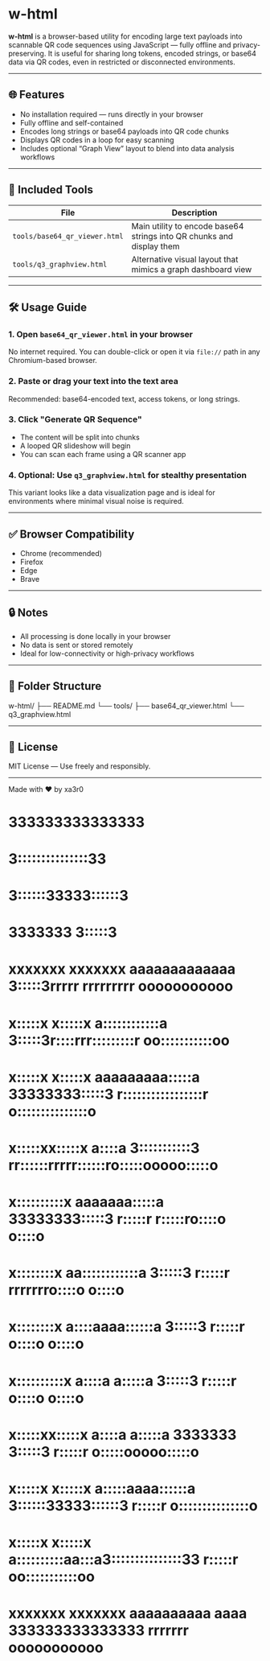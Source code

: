 # w-html

**w-html** is a browser-based utility for encoding large text payloads into scannable QR code sequences using JavaScript — fully offline and privacy-preserving. It is useful for sharing long tokens, encoded strings, or base64 data via QR codes, even in restricted or disconnected environments.

---

## 🌐 Features

- No installation required — runs directly in your browser
- Fully offline and self-contained
- Encodes long strings or base64 payloads into QR code chunks
- Displays QR codes in a loop for easy scanning
- Includes optional “Graph View” layout to blend into data analysis workflows

---

## 🧩 Included Tools

| File | Description |
|------|-------------|
| `tools/base64_qr_viewer.html` | Main utility to encode base64 strings into QR chunks and display them |
| `tools/q3_graphview.html`     | Alternative visual layout that mimics a graph dashboard view |

---

## 🛠 Usage Guide

### 1. Open `base64_qr_viewer.html` in your browser

No internet required. You can double-click or open it via `file://` path in any Chromium-based browser.

### 2. Paste or drag your text into the text area

Recommended: base64-encoded text, access tokens, or long strings.

### 3. Click **"Generate QR Sequence"**

- The content will be split into chunks
- A looped QR slideshow will begin
- You can scan each frame using a QR scanner app

### 4. Optional: Use `q3_graphview.html` for stealthy presentation

This variant looks like a data visualization page and is ideal for environments where minimal visual noise is required.

---

## ✅ Browser Compatibility

- Chrome (recommended)
- Firefox
- Edge
- Brave

---

## 🔒 Notes

- All processing is done locally in your browser
- No data is sent or stored remotely
- Ideal for low-connectivity or high-privacy workflows

---

## 📂 Folder Structure
w-html/
├── README.md
└── tools/
     ├── base64_qr_viewer.html
     └── q3_graphview.html

---

## 📃 License

MIT License — Use freely and responsibly.

---

Made with ❤️ by xa3r0

#
#
#                                         333333333333333
#                                        3:::::::::::::::33
#                                        3::::::33333::::::3
#                                        3333333     3:::::3
#  xxxxxxx      xxxxxxx  aaaaaaaaaaaaa               3:::::3rrrrr   rrrrrrrrr      ooooooooooo
#   x:::::x    x:::::x   a::::::::::::a              3:::::3r::::rrr:::::::::r   oo:::::::::::oo
#    x:::::x  x:::::x    aaaaaaaaa:::::a     33333333:::::3 r:::::::::::::::::r o:::::::::::::::o
#     x:::::xx:::::x              a::::a     3:::::::::::3  rr::::::rrrrr::::::ro:::::ooooo:::::o
#      x::::::::::x        aaaaaaa:::::a     33333333:::::3  r:::::r     r:::::ro::::o     o::::o
#       x::::::::x       aa::::::::::::a             3:::::3 r:::::r     rrrrrrro::::o     o::::o
#       x::::::::x      a::::aaaa::::::a             3:::::3 r:::::r            o::::o     o::::o
#      x::::::::::x    a::::a    a:::::a             3:::::3 r:::::r            o::::o     o::::o
#     x:::::xx:::::x   a::::a    a:::::a 3333333     3:::::3 r:::::r            o:::::ooooo:::::o
#    x:::::x  x:::::x  a:::::aaaa::::::a 3::::::33333::::::3 r:::::r            o:::::::::::::::o
#   x:::::x    x:::::x  a::::::::::aa:::a3:::::::::::::::33  r:::::r             oo:::::::::::oo
#  xxxxxxx      xxxxxxx  aaaaaaaaaa  aaaa 333333333333333    rrrrrrr               ooooooooooo
#
#
#
#
#
#
#


